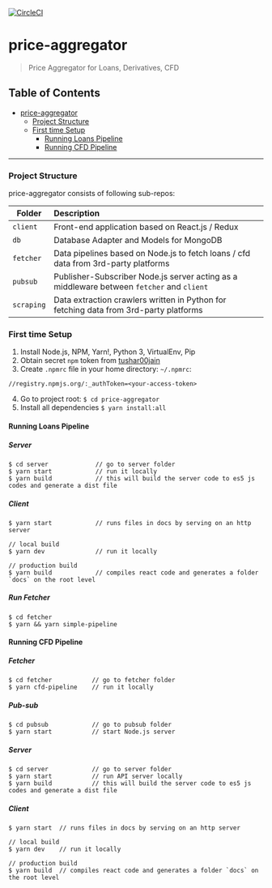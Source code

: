 [![CircleCI](https://circleci.com/gh/NomismaTech/price-aggregation.svg?style=svg&circle-token=05fe04679cc4b3aa4365ef2342af86262f6332c5)](https://circleci.com/gh/NomismaTech/price-aggregation)

# price-aggregator

> Price Aggregator for Loans, Derivatives, CFD

## Table of Contents

- [price-aggregator](#price-aggregator)
  - [Project Structure](#project-structure)
  - [First time Setup](#first-time-setup)
    - [Running Loans Pipeline](#running-loans-pipeline)
    - [Running CFD Pipeline](#running-cfd-pipeline)

---

### Project Structure

price-aggregator consists of following sub-repos:

| Folder     | Description                                                                               |
| ---------- | :---------------------------------------------------------------------------------------- |
| `client`   | Front-end application based on React.js / Redux                                           |
| `db`       | Database Adapter and Models for MongoDB                                                   |
| `fetcher`  | Data pipelines based on Node.js to fetch loans / cfd data from 3rd-party platforms        |
| `pubsub`   | Publisher-Subscriber Node.js server acting as a middleware between `fetcher` and `client` |
| `scraping` | Data extraction crawlers written in Python for fetching data from 3rd-party platforms     |

### First time Setup

1. Install Node.js, NPM, Yarn!, Python 3, VirtualEnv, Pip
2. Obtain secret `npm` token from [tushar00jain](https://github.com/tushar00jain)
3. Create `.npmrc` file in your home directory: `~/.npmrc`:

```
//registry.npmjs.org/:_authToken=<your-access-token>
```

4. Go to project root: `$ cd price-aggregator`
5. Install all dependencies `$ yarn install:all`

#### Running Loans Pipeline

##### Server

```
$ cd server             // go to server folder
$ yarn start            // run it locally
$ yarn build            // this will build the server code to es5 js codes and generate a dist file
```

##### Client

```
$ yarn start            // runs files in docs by serving on an http server

// local build
$ yarn dev              // run it locally

// production build
$ yarn build            // compiles react code and generates a folder `docs` on the root level
```

##### Run Fetcher

```
$ cd fetcher
$ yarn && yarn simple-pipeline
```

#### Running CFD Pipeline

##### Fetcher

```
$ cd fetcher           // go to fetcher folder
$ yarn cfd-pipeline    // run it locally
```

##### Pub-sub

```
$ cd pubsub            // go to pubsub folder
$ yarn start           // start Node.js server
```

##### Server

```
$ cd server            // go to server folder
$ yarn start           // run API server locally
$ yarn build           // this will build the server code to es5 js codes and generate a dist file
```

##### Client

```
$ yarn start  // runs files in docs by serving on an http server

// local build
$ yarn dev    // run it locally

// production build
$ yarn build  // compiles react code and generates a folder `docs` on the root level
```
